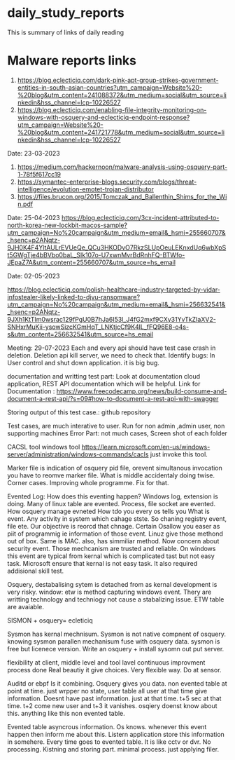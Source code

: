 # daily_study_reports
This is summary of links of daily reading

# Malware reports links
1. https://blog.eclecticiq.com/dark-pink-apt-group-strikes-government-entities-in-south-asian-countries?utm_campaign=Website%20-%20blog&utm_content=241088372&utm_medium=social&utm_source=linkedin&hss_channel=lcp-10226527
2. https://blog.eclecticiq.com/enabling-file-integrity-monitoring-on-windows-with-osquery-and-eclecticiq-endpoint-response?utm_campaign=Website%20-%20blog&utm_content=241721778&utm_medium=social&utm_source=linkedin&hss_channel=lcp-10226527

Date: 23-03-2023
1. https://medium.com/hackernoon/malware-analysis-using-osquery-part-1-78f5f617cc19
2. https://symantec-enterprise-blogs.security.com/blogs/threat-intelligence/evolution-emotet-trojan-distributor
3. https://files.brucon.org/2015/Tomczak_and_Ballenthin_Shims_for_the_Win.pdf

Date: 25-04-2023
https://blog.eclecticiq.com/3cx-incident-attributed-to-north-korea-new-lockbit-macos-sample?utm_campaign=No%20campaign&utm_medium=email&_hsmi=255660707&_hsenc=p2ANqtz-9JH0K4F4YltAULrEVUeQe_QCu3HKODvO7RkzSLUpOeuLEKnxdUq6wbXpSt5GWgTje4bBVbo0baL_SIk107o-U7xwnMvrBdRnhFQ-BTWfo-JEpaZ7A&utm_content=255660707&utm_source=hs_email

Date: 02-05-2023

https://blog.eclecticiq.com/polish-healthcare-industry-targeted-by-vidar-infostealer-likely-linked-to-djvu-ransomware?utm_campaign=No%20campaign&utm_medium=email&_hsmi=256632541&_hsenc=p2ANqtz-9JXh1KtTIm0wsrac129fPgU0B7hJa6I53l_J4fG2mxf9CXy31YvTkZIaXV2-SNHxrMuKii-ysowSizcKGmHqT_LNKtjcCf9K4lL_fFQ96E8-o4s-s&utm_content=256632541&utm_source=hs_email

Meeting: 29-07-2023
Each and every api should have test case
crash in deletion. Deletion api kill server, we need to check that. 
Identify bugs: In User control and shut down application. it is big bug.

documentation and writting test part: 
Look at documentation cloud application, REST API documentation which will be helpful.
Link for Documentation : https://www.freecodecamp.org/news/build-consume-and-document-a-rest-api/?s=09#how-to-document-a-rest-api-with-swagger

Storing output of this test case.: github repository

Test cases, are much interative to user.
Run for non admin ,admin user, non supporting machines
Error Part: not much cases,
Screen shot of each folder

CACSL tool windows tool
https://learn.microsoft.com/en-us/windows-server/administration/windows-commands/cacls
just invoke this tool.

Marker file is indication of osquery pid file, orevent simultanous invocation
you have to reomve marker file. What is middle accidentaly doing twise. 
Corner cases. Improving whole programme. Fix for that.

Evented Log:
How does this eventing happen? Windows log, extension is doing. Many of linux table are evented. Process, file socket are evented.
How osquery manage evneted 
How tdo you
every os tells you
What is event. Any activity in system which cahage stste. So chaning registry event, file ete. Our objective is reorcd that chnage.
Certain Osallow you easer as piit of programmig ie information of those event. Linuz give those methond out of box. Same is MAC. also, has simmiliar method. Now concern about security event. Those mechcanism are trusted and reliable. 
On windows this event are typical from kernal which is complicated tast but not easy task.
Microsoft ensure that kernal is not easy task. It also required addisional skill test.

Osquery, destabalising sytem is detached from as kernal development is very risky.
window: etw is method capturing windows event.
Thery are writting technology and techniogy not cause a stabalizing issue.
ETW table are avaiable.

SISMON + osquery= ecleticiq

Sysmon has kernal mechnisum. Sysmon is not native compnent of osquery.
knowing sysmon parallen mechanisum fuse with osquery data.
sysmon is free but licenece version. 
Write an osquery + install sysomn out put server.





flexibility at client, middle level and tool lavel
continuous improvment process done
Real beautiy it give choices. Very flexible way. Do at sensor. 

Auditd or ebpf
Is it combining. Osquery gives you data. non evented table at point at time. just wrpper no state, user table all user at that time give information. Doesnt have past information. just at that time. t+5 sec at that time. t+2 come new user and t+3 it vanishes. osqiery doenst know about this. anything like this non evented table.

Evented table asyncrous  information. Os knows. whenever this event happen then inform me about this. Listern application store this information in somehere. Every time goes to evented table.
It is like cctv or dvr. No processing. Kistning and storing part. minimal process. just applying filer.








